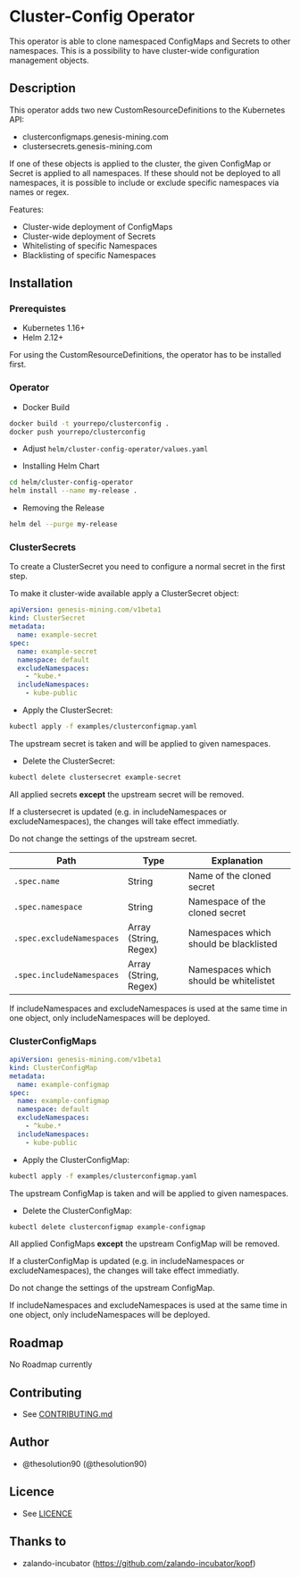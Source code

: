 # Cluster-Config Operator

This operator is able to clone namespaced ConfigMaps and Secrets
to other namespaces. This is a possibility to have cluster-wide
configuration management objects.

## Description

This operator adds two new CustomResourceDefinitions to the Kubernetes API:
* clusterconfigmaps.genesis-mining.com
* clustersecrets.genesis-mining.com

If one of these objects is applied to the cluster, the given ConfigMap
or Secret is applied to all namespaces. If these should not be deployed
to all namespaces, it is possible to include or exclude specific namespaces via names or regex.

Features:
* Cluster-wide deployment of ConfigMaps
* Cluster-wide deployment of Secrets
* Whitelisting of specific Namespaces
* Blacklisting of specific Namespaces

## Installation

### Prerequistes

* Kubernetes 1.16+
* Helm 2.12+

For using the CustomResourceDefinitions, the operator has to be installed first.

### Operator

* Docker Build

```bash
docker build -t yourrepo/clusterconfig .
docker push yourrepo/clusterconfig
```

* Adjust `helm/cluster-config-operator/values.yaml`

* Installing Helm Chart

```bash
cd helm/cluster-config-operator
helm install --name my-release .
```

* Removing the Release

```bash
helm del --purge my-release
```

### ClusterSecrets

To create a ClusterSecret you need to configure a normal secret
in the first step.

To make it cluster-wide available apply a ClusterSecret object:

```yaml
apiVersion: genesis-mining.com/v1beta1
kind: ClusterSecret
metadata:
  name: example-secret
spec:
  name: example-secret
  namespace: default
  excludeNamespaces:
    - ^kube.*
  includeNamespaces:
    - kube-public
```

* Apply the ClusterSecret:

```bash
kubectl apply -f examples/clusterconfigmap.yaml
```

The upstream secret is taken and will be applied to given namespaces.

* Delete the ClusterSecret:
```bash
kubectl delete clustersecret example-secret
```

All applied secrets **except** the upstream secret will be removed.

If a clustersecret is updated (e.g. in includeNamespaces or excludeNamespaces), the changes
will take effect immediatly.

Do not change the settings of the upstream secret.

Path | Type | Explanation
---|---|---
`.spec.name` | String | Name of the cloned secret
`.spec.namespace` | String | Namespace of the cloned secret
`.spec.excludeNamespaces` | Array (String, Regex) | Namespaces which should be blacklisted
`.spec.includeNamespaces` | Array (String, Regex) | Namespaces which should be whitelistet

If includeNamespaces and excludeNamespaces is used at the same time in one object, only includeNamespaces will be deployed.

### ClusterConfigMaps

```yaml
apiVersion: genesis-mining.com/v1beta1
kind: ClusterConfigMap
metadata:
  name: example-configmap
spec:
  name: example-configmap
  namespace: default
  excludeNamespaces:
    - ^kube.*
  includeNamespaces:
    - kube-public
```

* Apply the ClusterConfigMap:

```bash
kubectl apply -f examples/clusterconfigmap.yaml
```

The upstream ConfigMap is taken and will be applied to given namespaces.

* Delete the ClusterConfigMap:
```bash
kubectl delete clusterconfigmap example-configmap
```

All applied ConfigMaps **except** the upstream ConfigMap will be removed.

If a clusterConfigMap is updated (e.g. in includeNamespaces or excludeNamespaces), the changes
will take effect immediatly.

Do not change the settings of the upstream ConfigMap.

If includeNamespaces and excludeNamespaces is used at the same time in one object, only includeNamespaces will be deployed.

## Roadmap

No Roadmap currently

## Contributing

* See [CONTRIBUTING.md](CONTRIBUTING.md)

## Author

* @thesolution90 (@thesolution90)

## Licence

* See [LICENCE](LICENCE)

## Thanks to

* zalando-incubator (https://github.com/zalando-incubator/kopf)
